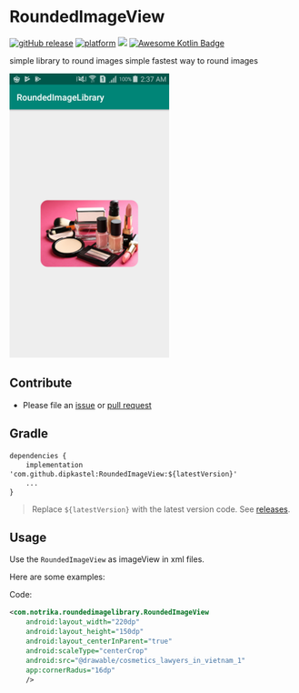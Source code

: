 # RoundedImageView

[![gitHub release](https://img.shields.io/badge/version-1.0-green)](https://github.com/dipkastel/RoundedImageView)
[![platform](https://img.shields.io/badge/platform-android-brightgreen.svg)](https://developer.android.com/index.html)
<a target="_blank" href="https://android-arsenal.com/api?level=14"><img src="https://img.shields.io/badge/API-14%2B-brightgreen.svg?style=flat"></a>
[![Awesome Kotlin Badge](https://kotlin.link/awesome-kotlin.svg)](https://github.com/KotlinBy/awesome-kotlin)

simple library to round images simple fastest way to round images

<img src='images/device-2019-09-11-023803.png' height='500px'/>

## Contribute

* Please file an [issue](https://github.com/dipkastel/RoundedImageView/issues) or [pull request](https://github.com/dipkastel/RoundedImageView/pulls) 

## Gradle

```
dependencies {
    implementation 'com.github.dipkastel:RoundedImageView:${latestVersion}'
    ...
}
```

> Replace `${latestVersion}` with the latest version code. See [releases](https://github.com/dipkastel/RoundedImageView/releases).

## Usage

Use the `RoundedImageView` as imageView in xml files. 

Here are some examples:

Code:

```xml
<com.notrika.roundedimagelibrary.RoundedImageView
    android:layout_width="220dp"
    android:layout_height="150dp"
    android:layout_centerInParent="true"
    android:scaleType="centerCrop"
    android:src="@drawable/cosmetics_lawyers_in_vietnam_1"
    app:cornerRadus="16dp"
    />
```
